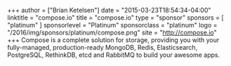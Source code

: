 +++
author = ["Brian Ketelsen"]
date = "2015-03-23T18:54:34-04:00"
linktitle = "compose.io"
title = "compose.io"
type = "sponsor"
sponsors = [ "platinum" ] 
sponsorlevel = "Platinum"
sponsorclass = "platinum"
logo = "/2016/img/sponsors/platinum/compose.png"
site = "http://compose.io"
+++
Compose is a complete solution for storage, providing you with your fully-managed, production-ready MongoDB, Redis, Elasticsearch, PostgreSQL, RethinkDB, etcd and RabbitMQ to build your awesome apps.

